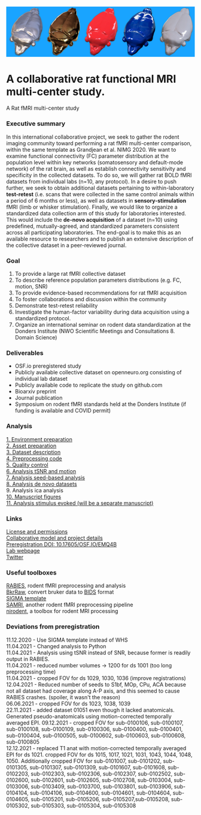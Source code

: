 ![rat art](assets/img/rat_art.png)

# A collaborative rat functional MRI multi-center study.
A Rat fMRI multi-center study

### Executive summary
In this international collaborative project, we seek to gather the rodent imaging community toward performing a rat fMRI multi-center comparison, within the same template as Grandjean et al. NIMG 2020. We want to examine functional connectivity (FC) parameter distribution at the population level within key networks (somatosensory and default-mode network) of the rat brain, as well as establish connectivity sensitivity and specificity in the collected datasets. To do so, we will gather rat BOLD fMRI datasets from individual labs (n=10, any protocol).
In a desire to push further, we seek to obtain additional datasets pertaining to within-laboratory **test-retest** (i.e. scans that were collected in the same control animals within a period of 6 months or less), as well as datasets in **sensory-stimulation** fMRI (limb or whisker stimulation). Finally, we would like to organize a standardized data collection arm of this study for laboratories interested. This would include the **de-novo acquisition** of a dataset (n=10) using predefined, mutually-agreed, and standardized parameters consistent across all participating laboratories.
The end-goal is to make this as an available resource to researchers and to publish an extensive description of the collective dataset in a peer-reviewed journal.  

### Goal
1. To provide a large rat fMRI collective dataset  
2. To describe reference population parameters distributions (e.g. FC, motion, SNR) 
3. To provide evidence-based recommendations for rat fMRI acquisition 
4. To foster collaborations and discussion within the community  
5. Demonstrate test-retest reliability  
6. Investigate the human-factor variability during data acquisition using a standardized protocol.   
7. Organize an international seminar on rodent data standardization at the Donders Institute (NWO Scientific Meetings and Consultations 8. Domain Science) 


### Deliverables
* OSF.io preregistered study
* Publicly available collective dataset on openneuro.org consisting of individual lab dataset
* Publicly available code to replicate the study on github.com
* Bioarxiv preprint
* Journal publication
* Symposium on rodent fMRI standards held at the Donders Institute (if funding is available and COVID permit)

### Analysis
[1. Environment preparation](scripts/proj_env.ipynb)  
[2. Asset preparation](scripts/proj_asset.ipynb)  
[3. Dataset description](scripts/proj_dataset.ipynb)   
[4. Preprocessing code](scripts/proj_preprocessing.md)   
[5. Quality control](scripts/proj_qa.ipynb)   
[6. Analysis tSNR and motion](scripts/proj_analysis_snr.ipynb)   
[7. Analysis seed-based analysis](scripts/proj_analysis_sba.ipynb)   
[8. Analysis de novo datasets](scripts/proj_analysis_sba_std.ipynb)   
9. Analysis ica analysis     
[10. Manuscript figures](scripts/proj_manuscript.ipynb)  
[11. Analysis stimulus evoked (will be a separate manuscript)](scripts/proj_analysis_stim.ipynb)  

### Links
[License and permissions](LICENSE.md)  
[Collaborative model and project details](scripts/proj_detail.md)  
[Preregistration DOI: 10.17605/OSF.IO/EMQ4B](https://osf.io/emq4b)  
[Lab webpage](https://grandjeanlab.github.io/)  
[Twitter](https://twitter.com/grandjeanlab)  

### Useful toolboxes
[RABIES](https://github.com/CoBrALab/RABIES), rodent fMRI preprocessing and analysis   
[BkrRaw](https://github.com/BrkRaw/bruker), convert bruker data to [BIDS](https://bids.neuroimaging.io/) format  
[SIGMA template](https://www.nature.com/articles/s41467-019-13575-7)   
[SAMRI](https://github.com/IBT-FMI/SAMRI), another rodent fMRI preprocessing pipeline   
[nirodent](https://github.com/nipreps/nirodents), a toolbox for rodent MRI processing   

### Deviations from preregistration
11.12.2020 - Use SIGMA template instead of WHS  
11.04.2021 - Changed analysis to Python   
11.04.2021 - Analysis using tSNR instead of SNR, because former is readily output in RABIES.  
11.04.2021 - reduced number volumes -> 1200 for ds 1001 (too long preprocessing time)   
11.04.2021 - cropped FOV for ds 1029, 1030, 1036 (improve registrations)   
12.04.2021 - Reduced number of seeds to S1bf, MOp, CPu, ACA because not all dataset had coverage along A-P axis, and this seemed to cause RABIES crashes. (spoiler, it wasn't the reason)    
06.06.2021 - cropped FOV for ds 1023, 1038, 1039   
22.11.2021 - added dataset 01051 even though it lacked anatomicals. Generated pseudo-anatomicals using motion-corrected temporally averaged EPI. 
09.12.2021 - cropped FOV for sub-0100106, sub-0100107, sub-0100108, sub-0100109, sub-0100306, sub-0100400, sub-0100401, sub-0100404, sub-0100505, sub-0100602, sub-0100603, sub-0100608, sub-0100805   
12.12.2021 - replaced T1 anat with motion-corrected temporally averaged EPI for ds 1021. cropped FOV for ds 1015, 1017, 1021, 1031, 1043, 1044, 1048, 1050. Additionally cropped FOV for  sub-0101007, sub-0101202, sub-0101305, sub-0101307, sub-0101309, sub-0101607, sub-0101608, sub-0102203, sub-0102303, sub-0102306, sub-0102307, sub-0102502, sub-0102600, sub-0102601, sub-0102605, sub-0102708, sub-0103004, sub-0103006, sub-0103409, sub-0103700, sub-0103801, sub-0103906, sub-0104104, sub-0104106, sub-0104600, sub-0104601, sub-0104604, sub-0104605, sub-0105201, sub-0105206, sub-0105207,sub-0105208, sub-0105302, sub-0105303, sub-0105304, sub-0105308



